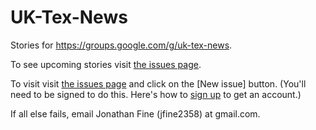 # UK-Tex-News

Stories for https://groups.google.com/g/uk-tex-news.

To see upcoming stories visit [the issues page](https://github.com/uk-tex-users/news/issues).

To visit visit [the issues page](https://github.com/uk-tex-users/news/issues) and click on the [New issue] button. (You'll need to be signed to do this. Here's how to [sign up](https://github.com/signup) to get an account.)

If all else fails, email Jonathan Fine (jfine2358) at gmail.com. 
